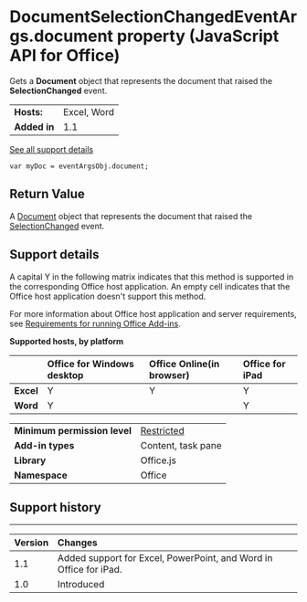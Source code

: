 
# DocumentSelectionChangedEventArgs.document property (JavaScript API for Office)
Gets a  **Document** object that represents the document that raised the **SelectionChanged** event.

|||
|:-----|:-----|
|**Hosts:**|Excel, Word|
|**Added in**|1.1|
[See all support details](#bk_support)




```
var myDoc = eventArgsObj.document;
```


## Return Value

A [Document](../reference/shared/document/document-object.md) object that represents the document that raised the [SelectionChanged](../reference/shared/document/selectionchanged-event/selectionchanged-event.md) event.


## Support details
<a name="bk_support"> </a>

A capital Y in the following matrix indicates that this method is supported in the corresponding Office host application. An empty cell indicates that the Office host application doesn't support this method.

For more information about Office host application and server requirements, see [Requirements for running Office Add-ins](http://msdn.microsoft.com/library/67340567-bb9a-498c-96d3-3f52f28c16bc%28Office.15%29.aspx).


**Supported hosts, by platform**


||**Office for Windows desktop**|**Office Online(in browser)**|**Office for iPad**|
|:-----|:-----|:-----|:-----|
|**Excel**|Y|Y|Y|
|**Word**|Y||Y|

|||
|:-----|:-----|
|**Minimum permission level**|[Restricted](http://msdn.microsoft.com/library/da2efadc-4ebf-45fe-be39-397ac1eb1dbd%28Office.15%29.aspx)|
|**Add-in types**|Content, task pane|
|**Library**|Office.js|
|**Namespace**|Office|

## Support history
<a name="bk_history"> </a>


****


|**Version**|**Changes**|
|:-----|:-----|
|1.1|Added support for Excel, PowerPoint, and Word in Office for iPad.|
|1.0|Introduced|
